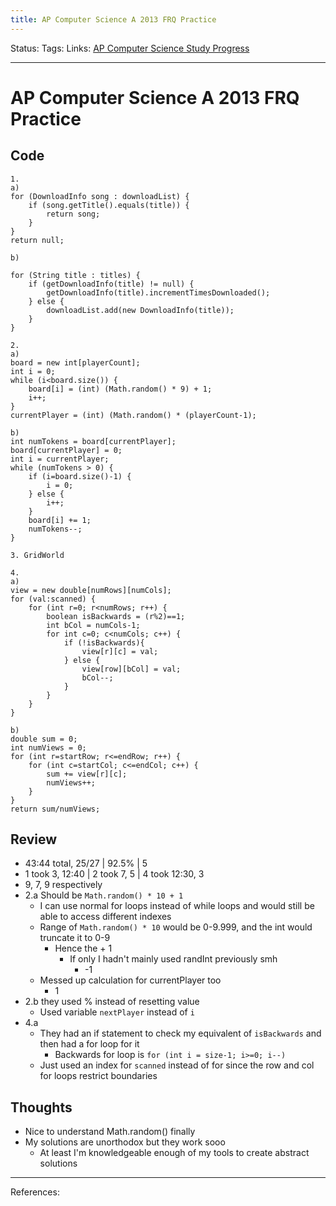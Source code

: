 ```yaml
---
title: AP Computer Science A 2013 FRQ Practice
---
```

Status:
Tags:
Links: [AP Computer Science Study Progress](out/ap-computer-science-study-progress.md)
___
# AP Computer Science A 2013 FRQ Practice
## Code
```
1.
a)
for (DownloadInfo song : downloadList) {
	if (song.getTitle().equals(title)) {
		return song;
	}
}
return null;

b)

for (String title : titles) {
	if (getDownloadInfo(title) != null) {
		getDownloadInfo(title).incrementTimesDownloaded();
	} else {
		downloadList.add(new DownloadInfo(title));
	}
}

2.
a)
board = new int[playerCount];
int i = 0;
while (i<board.size()) {
	board[i] = (int) (Math.random() * 9) + 1;
	i++;
}
currentPlayer = (int) (Math.random() * (playerCount-1);

b)
int numTokens = board[currentPlayer];
board[currentPlayer] = 0;
int i = currentPlayer;
while (numTokens > 0) {
	if (i=board.size()-1) {
		i = 0;
	} else {
		i++;
	}
	board[i] += 1;
	numTokens--;
}

3. GridWorld

4.
a)
view = new double[numRows][numCols];
for (val:scanned) {
	for (int r=0; r<numRows; r++) {
		boolean isBackwards = (r%2)==1;
		int bCol = numCols-1;
		for int c=0; c<numCols; c++) {
			if (!isBackwards){
				view[r][c] = val;
			} else {
				view[row][bCol] = val;
				bCol--;
			}
		}
	}
}

b)
double sum = 0;
int numViews = 0;
for (int r=startRow; r<=endRow; r++) {
	for (int c=startCol; c<=endCol; c++) {
		sum += view[r][c];
		numViews++;
	}
}
return sum/numViews;
```
## Review
- 43:44 total, 25/27 | 92.5% | 5
- 1 took 3, 12:40 | 2 took 7, 5 | 4 took 12:30, 3
- 9, 7, 9 respectively
- 2.a Should be `Math.random() * 10 + 1`
	- I can use normal for loops instead of while loops and would still be able to access different  indexes
	- Range of `Math.random() * 10` would be 0-9.999, and the int would truncate it to 0-9
		- Hence the + 1
			- If only I hadn't mainly used randInt previously smh
				- -1
	- Messed up calculation for currentPlayer too
		- 1
- 2.b they used % instead of resetting value
	- Used variable `nextPlayer` instead of `i`
- 4.a
	- They had an if statement to check my equivalent of `isBackwards` and then had a for loop for it
		- Backwards for loop is `for (int i = size-1; i>=0; i--)`
	- Just used an index for `scanned` instead of for since the row and col for loops restrict boundaries
## Thoughts
- Nice to understand Math.random() finally
- My solutions are unorthodox but they work sooo
	- At least I'm knowledgeable enough of my tools to create abstract solutions
___
References: